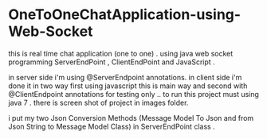 # OneToOneChatApplication-using-Web-Socket
this is real time chat application (one to one) .
using java web socket programming ServerEndPoint  ,  ClientEndPoint and JavaScript .

in server side i'm using @ServerEndpoint annotations.
in client side i'm done it in two way first using javascript this is main way and second with @ClientEndpoint annotations for testing only ..
to run this project must using java 7 . 
there is screen shot of project in images folder.

i put my two Json Conversion Methods (Message Model To Json and from Json String to Message Model Class) in ServerEndPoint class . 


